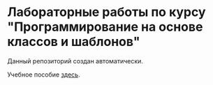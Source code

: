 # Лабораторные работы по курсу "Программирование на основе классов и шаблонов"

Данный репозиторий создан автоматически.

Учебное пособие [здесь](https://gitlab.com/iu5edu/cpp-course-sem2/textbook).
